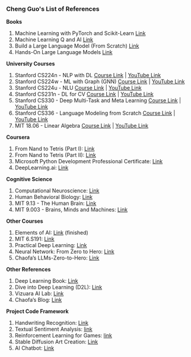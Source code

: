 ### Cheng Guo's List of References

**Books**
1. Machine Learning with PyTorch and Scikit-Learn [Link](https://github.com/rasbt/machine-learning-book) 
2. Machine Learning Q and AI [Link](https://github.com/rasbt/MachineLearning-QandAI-book)
3. Build a Large Language Model (From Scratch) [Link](https://github.com/rasbt/LLMs-from-scratch)
4. Hands-On Large Language Models [Link](https://github.com/HandsOnLLM/Hands-On-Large-Language-Models) 

**University Courses**
1. Stanford CS224n - NLP with DL
[Course Link](https://web.stanford.edu/class/archive/cs/cs224n/cs224n.1234/) |
[YouTube Link](https://www.youtube.com/playlist?list=PLoROMvodv4rMFqRtEuo6SGjY4XbRIVRd4) 
2. Stanford CS224w - ML with Graph (GNN)
[Course Link](https://snap.stanford.edu/class/cs224w-2020/) |
[YouTube Link](https://www.youtube.com/playlist?list=PLoROMvodv4rPLKxIpqhjhPgdQy7imNkDn)
3. Stanford CS224u - NLU
[Course Link](https://web.stanford.edu/class/cs224u/2021/) |
[YouTube Link](https://www.youtube.com/watch?v=2w_qYPxuzeA)
4. Stanford CS231n - DL for CV
[Course Link](https://cs231n.stanford.edu/2017/index.html) |
[YouTube Link](https://www.youtube.com/playlist?list=PLSVEhWrZWDHQTBmWZufjxpw3s8sveJtnJ)
5. Stanford CS330 - Deep Multi-Task and Meta Learning
[Course Link](https://cs330.stanford.edu/fall2022/index.html) |
[YouTube Link](https://www.youtube.com/playlist?list=PLoROMvodv4rNjRoawgt72BBNwL2V7doGI)
6. Stanford CS336 - Language Modeling from Scratch
[Course Link](https://stanford-cs336.github.io/spring2025/) |
[YouTube Link](https://www.youtube.com/playlist?list=PLoROMvodv4rOY23Y0BoGoBGgQ1zmU_MT_)
8. MIT 18.06 - Linear Algebra
[Course Link](https://ocw.mit.edu/courses/18-06-linear-algebra-spring-2010/) |
[YouTube Link](https://www.youtube.com/playlist?list=PLE7DDD91010BC51F8)

**Coursera**
1. From Nand to Tetris (Part I): [Link](https://www.coursera.org/learn/build-a-computer) 
2. From Nand to Tetris (Part II): [Link](https://www.coursera.org/learn/nand2tetris2) 
3. Microsoft Python Development Professional Certificate: [Link](https://www.coursera.org/professional-certificates/microsoft-python-developer) 
4. DeepLearning.ai: [Link](https://www.coursera.org/partners/deeplearning-ai)

**Cognitive Science**
1. Computational Neuroscience: [Link](https://www.coursera.org/learn/computational-neuroscience)
2. Human Behavioral Biology: [Link](https://www.youtube.com/playlist?list=PL848F2368C90DDC3D)
3. MIT 9.13 - The Human Brain: [Link](https://ocw.mit.edu/courses/9-13-the-human-brain-spring-2019/)
4. MIT 9.003 - Brains, Minds and Machines: [Link](https://ocw.mit.edu/courses/res-9-003-brains-minds-and-machines-summer-course-summer-2015/)

**Other Courses**
1. Elements of AI: [Link](https://www.elementsofai.com/) (finished)
2. MIT 6.S191: [Link](https://introtodeeplearning.com/) 
3. Practical Deep Learning: [Link](https://course.fast.ai/) 
4. Neural Network: From Zero to Hero: [Link](https://karpathy.ai/zero-to-hero.html) 
5. Chaofa’s LLMs-Zero-to-Hero: [Link](https://github.com/bbruceyuan/LLMs-Zero-to-Hero) 

**Other References**
1. Deep Learning Book: [Link](https://www.deeplearningbook.org/) 
2. Dive into Deep Learning (D2L): [Link](https://d2l.ai/)
3. Vizuara AI Lab: [Link](https://www.youtube.com/@vizuara)
4. Chaofa’s Blog: [Link](https://bruceyuan.com/)

**Project Code Framework**
1. Handwriting Recognition: [Link](https://colab.research.google.com/drive/1xT2bEE_QG0rBDR2sgCZ-WPumXccd6WFo?usp=sharing)
2. Textual Sentiment Analysis: [link](https://colab.research.google.com/drive/1YMPdl9EbDfSroOv4xFdXYFZ-6f5PxGhz?usp=sharing)
3. Reinforcement Learning for Games: [link](https://colab.research.google.com/drive/1UYu8VTjhPdj79bKlUZtmU92Nkzp2zhSl?usp=sharing)
4. Stable Diffusion Art Creation: [Link](https://colab.research.google.com/drive/1bQbM36BVmc7CPixwkF7uLb-9E0GT7YwE?usp=sharing)
5. AI Chatbot: [Link](https://colab.research.google.com/drive/1o66_cj2FJcJBj3lEROO3JcCMjz4rBBU2?usp=sharing)

